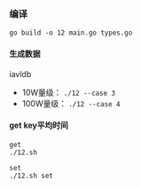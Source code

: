 ### 编译

```go build -o 12 main.go types.go```

#### 生成数据
iavldb

* 10W量级： ```./12 --case 3```
* 100W量级： ```./12 --case 4```

#### get key平均时间

```$xslt
get
./12.sh

set
./12.sh set
```